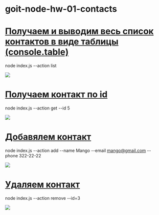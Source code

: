 # goit-node-hw-01-contacts

# [Получаем и выводим весь список контактов в виде таблицы (console.table)](https://monosnap.com/file/3lgmgDYzt64sh6Rfh3OLI5C7lMMX4E)

node index.js --action list

<img src="https://monosnap.com/image/3lgmgDYzt64sh6Rfh3OLI5C7lMMX4E"/>

# [Получаем контакт по id](https://monosnap.com/file/eScb9KxaX3mmrOaBJA6ujSRbrorcuU)

node index.js --action get --id 5

<img src="https://monosnap.com/image/eScb9KxaX3mmrOaBJA6ujSRbrorcuU"/>

# [Добавялем контакт](https://monosnap.com/file/c5qajj6myA9xZleWcBdsIAD9JFDg63)

node index.js --action add --name Mango --email mango@gmail.com --phone 322-22-22

<img src="https://monosnap.com/image/c5qajj6myA9xZleWcBdsIAD9JFDg63"/>

# [Удаляем контакт](https://monosnap.com/file/t2KLfY507DlKE41xiCreTi9kUp8GFV)

node index.js --action remove --id=3

<img src="https://monosnap.com/image/t2KLfY507DlKE41xiCreTi9kUp8GFV"/>
